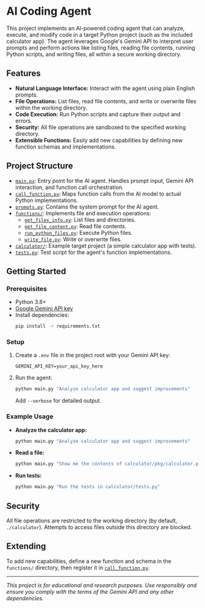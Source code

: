 # AI Coding Agent

This project implements an AI-powered coding agent that can analyze, execute, and modify code in a target Python project (such as the included calculator app). The agent leverages Google's Gemini API to interpret user prompts and perform actions like listing files, reading file contents, running Python scripts, and writing files, all within a secure working directory.

## Features

- **Natural Language Interface:** Interact with the agent using plain English prompts.
- **File Operations:** List files, read file contents, and write or overwrite files within the working directory.
- **Code Execution:** Run Python scripts and capture their output and errors.
- **Security:** All file operations are sandboxed to the specified working directory.
- **Extensible Functions:** Easily add new capabilities by defining new function schemas and implementations.

## Project Structure

- [`main.py`](main.py): Entry point for the AI agent. Handles prompt input, Gemini API interaction, and function call orchestration.
- [`call_function.py`](call_function.py): Maps function calls from the AI model to actual Python implementations.
- [`prompts.py`](prompts.py): Contains the system prompt for the AI agent.
- [`functions/`](functions/): Implements file and execution operations:
  - [`get_files_info.py`](functions/get_files_info.py): List files and directories.
  - [`get_file_content.py`](functions/get_file_content.py): Read file contents.
  - [`run_python_files.py`](functions/run_python_files.py): Execute Python files.
  - [`write_file.py`](functions/write_file.py): Write or overwrite files.
- [`calculator/`](calculator/): Example target project (a simple calculator app with tests).
- [`tests.py`](tests.py): Test script for the agent's function implementations.

## Getting Started

### Prerequisites

- Python 3.8+
- [Google Gemini API key](https://ai.google.dev/)
- Install dependencies:
  ```sh
  pip install -r requirements.txt
  ```

### Setup

1. Create a `.env` file in the project root with your Gemini API key:
    ```
    GEMINI_API_KEY=your_api_key_here
    ```

2. Run the agent:
    ```sh
    python main.py "Analyze calculator app and suggest improvements"
    ```

    Add `--verbose` for detailed output.

### Example Usage

- **Analyze the calculator app:**
  ```sh
  python main.py "Analyze calculator app and suggest improvements"
  ```
- **Read a file:**
  ```sh
  python main.py "Show me the contents of calculator/pkg/calculator.py"
  ```
- **Run tests:**
  ```sh
  python main.py "Run the tests in calculator/tests.py"
  ```

## Security

All file operations are restricted to the working directory (by default, `./calculator`). Attempts to access files outside this directory are blocked.

## Extending

To add new capabilities, define a new function and schema in the `functions/` directory, then register it in [`call_function.py`](call_function.py).



---

*This project is for educational and research purposes. Use responsibly and ensure you comply with the terms of the Gemini API and any other dependencies.*